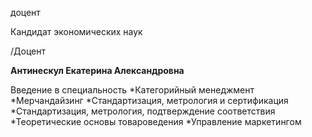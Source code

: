 доцент

Кандидат экономических наук

/Доцент

**Антинескул Екатерина Александровна**

Введение в специальность
	*Категорийный менеджмент
	*Мерчандайзинг
	*Стандартизация, метрология и сертификация
	*Стандартизация, метрология, подтверждение соответствия
	*Теоретические основы товароведения
	*Управление маркетингом